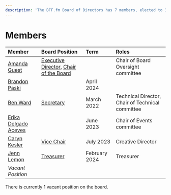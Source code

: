 ```yaml
---
description: 'The BFF.fm Board of Directors has 7 members, elected to 3 year terms.'
---
```


# Members

| Member | Board Position | Term | Roles |
| :--- | :--- | :--- | :--- |
| [Amanda Guest](people/amanda-guest.md) | [Executive Director](roles/executive-director.md), [Chair of the Board](roles/chair.md) |  | Chair of Board Oversight committee |
| [Brandon Paski](people/brandon-paski.md) |  | April 2024 |  |
| [Ben Ward](people/ben-ward.md) | [Secretary](roles/secretary.md) | March 2022 | Technical Director, Chair of Technical committee |
| [Erika Delgado Aceves](people/erika-delgado-aceves.md) |  | June 2023 | Chair of Events committee |
| [Caryn Kesler](people/caryn-kesler.md) | [Vice Chair](roles/vice-chair.md) | July 2023 | Creative Director |
| [Jenn Lemon](people/jenn-lemon.md) | [Treasurer](roles/treasurer.md) | February 2024 | Treasurer |
| _Vacant Position_ |  |  |  |

There is currently 1 vacant position on the board.

